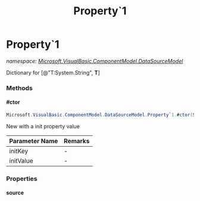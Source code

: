 ﻿---
title: Property`1
---

# Property`1
_namespace: [Microsoft.VisualBasic.ComponentModel.DataSourceModel](N-Microsoft.VisualBasic.ComponentModel.DataSourceModel.html)_

Dictionary for [@"T:System.String", **T**]



### Methods

#### #ctor
```csharp
Microsoft.VisualBasic.ComponentModel.DataSourceModel.Property`1.#ctor(System.String,`0)
```
New with a init property value

|Parameter Name|Remarks|
|--------------|-------|
|initKey|-|
|initValue|-|



### Properties

#### source

